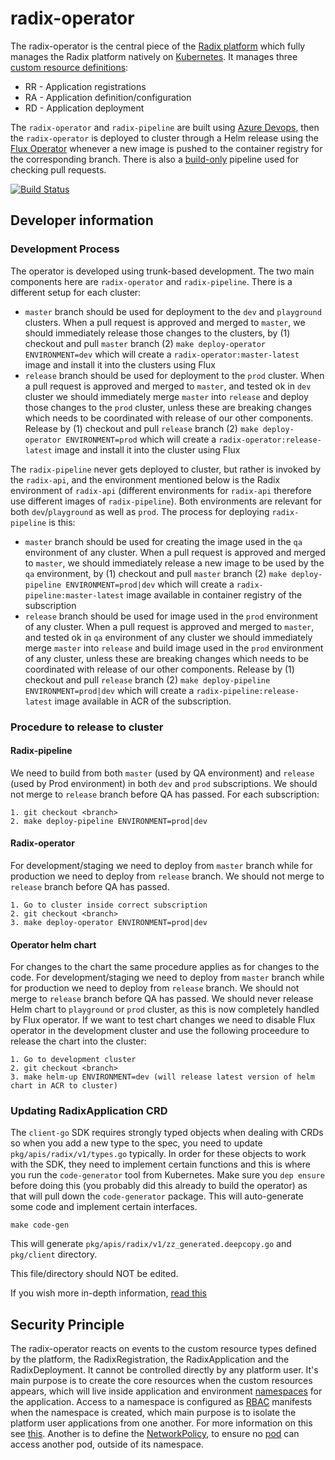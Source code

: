 # radix-operator

The radix-operator is the central piece of the [Radix platform](https://github.com/equinor/radix-platform) which fully manages the Radix platform natively on [Kubernetes](https://kubernetes.io/). It manages three [custom resource definitions](https://kubernetes.io/docs/concepts/extend-kubernetes/api-extension/custom-resources/):

- RR - Application registrations
- RA - Application definition/configuration
- RD - Application deployment

The `radix-operator` and `radix-pipeline` are built using [Azure Devops](https://dev.azure.com/omnia-radix/radix-operator/_build?definitionId=3), then the `radix-operator` is deployed to cluster through a Helm release using the [Flux Operator](https://github.com/weaveworks/flux) whenever a new image is pushed to the container registry for the corresponding branch. There is also a [build-only](https://dev.azure.com/omnia-radix/radix-operator/_build?definitionId=4) pipeline used for checking pull requests.

[![Build Status](https://dev.azure.com/omnia-radix/radix-operator/_apis/build/status/equinor.radix-operator?branchName=master)](https://dev.azure.com/omnia-radix/radix-operator/_build/latest?definitionId=3&branchName=master)

## Developer information

### Development Process

The operator is developed using trunk-based development. The two main components here are `radix-operator` and `radix-pipeline`. There is a different setup for each cluster:

- `master` branch should be used for deployment to the `dev` and `playground` clusters. When a pull request is approved and merged to `master`, we should immediately release those changes to the clusters, by (1) checkout and pull `master` branch (2) `make deploy-operator ENVIRONMENT=dev` which will create a `radix-operator:master-latest` image and install it into the clusters using Flux
- `release` branch should be used for deployment to the `prod` cluster. When a pull request is approved and merged to `master`, and tested ok in `dev` cluster we should immediately merge `master` into `release` and deploy those changes to the `prod` cluster, unless these are breaking changes which needs to be coordinated with release of our other components. Release by (1) checkout and pull `release` branch (2) `make deploy-operator ENVIRONMENT=prod` which will create a `radix-operator:release-latest` image and install it into the cluster using Flux

The `radix-pipeline` never gets deployed to cluster, but rather is invoked by the `radix-api`, and the environment mentioned below is the Radix environment of `radix-api` (different environments for `radix-api` therefore use different images of `radix-pipeline`). Both environments are relevant for both `dev`/`playground` as well as `prod`. The process for deploying `radix-pipeline` is this:

- `master` branch should be used for creating the image used in the `qa` environment of any cluster. When a pull request is approved and merged to `master`, we should immediately release a new image to be used by the `qa` environment, by (1) checkout and pull `master` branch (2) `make deploy-pipeline ENVIRONMENT=prod|dev` which will create a `radix-pipeline:master-latest` image available in container registry of the subscription
- `release` branch should be used for image used in the `prod` environment of any cluster. When a pull request is approved and merged to `master`, and tested ok in `qa` environment of any cluster we should immediately merge `master` into `release` and build image used in the `prod` environment of any cluster, unless these are breaking changes which needs to be coordinated with release of our other components. Release by (1) checkout and pull `release` branch (2) `make deploy-pipeline ENVIRONMENT=prod|dev` which will create a `radix-pipeline:release-latest` image available in ACR of the subscription.

### Procedure to release to cluster

#### Radix-pipeline

We need to build from both `master` (used by QA environment) and `release` (used by Prod environment) in both `dev` and `prod` subscriptions. We should not merge to `release` branch before QA has passed.
For each subscription:

```
1. git checkout <branch>
2. make deploy-pipeline ENVIRONMENT=prod|dev
```

#### Radix-operator

For development/staging we need to deploy from `master` branch while for production we need to deploy from `release` branch. We should not merge to `release` branch before QA has passed.

```
1. Go to cluster inside correct subscription
2. git checkout <branch>
3. make deploy-operator ENVIRONMENT=prod|dev
```

#### Operator helm chart

For changes to the chart the same procedure applies as for changes to the code. For development/staging we need to deploy from `master` branch while for production we need to deploy from `release` branch. We should not merge to `release` branch before QA has passed. We should never release Helm chart to `playground` or `prod` cluster, as this is now completely handled by Flux operator. If we want to test chart changes we need to disable Flux operator in the development cluster and use the following proceedure to release the chart into the cluster:

```
1. Go to development cluster
2. git checkout <branch>
3. make helm-up ENVIRONMENT=dev (will release latest version of helm chart in ACR to cluster)
```

### Updating RadixApplication CRD

The `client-go` SDK requires strongly typed objects when dealing with CRDs so when you add a new type to the spec, you need to update `pkg/apis/radix/v1/types.go` typically.
In order for these objects to work with the SDK, they need to implement certain functions and this is where you run the `code-generator` tool from Kubernetes.
Make sure you `dep ensure` before doing this (you probably did this already to build the operator) as that will pull down the `code-generator` package.
This will auto-generate some code and implement certain interfaces.

```
make code-gen
```

This will generate `pkg/apis/radix/v1/zz_generated.deepcopy.go` and `pkg/client` directory.

This file/directory should NOT be edited.

If you wish more in-depth information, [read this](https://blog.openshift.com/kubernetes-deep-dive-code-generation-customresources/)

## Security Principle

The radix-operator reacts on events to the custom resource types defined by the platform, the RadixRegistration, the RadixApplication and the RadixDeployment. It cannot be controlled directly by any platform user. It's main purpose is to create the core resources when the custom resources appears, which will live inside application and environment [namespaces](https://kubernetes.io/docs/concepts/overview/working-with-objects/namespaces/) for the application. Access to a namespace is configured as [RBAC](https://kubernetes.io/docs/reference/access-authn-authz/rbac/) manifests when the namespace is created, which main purpose is to isolate the platform user applications from one another. For more information on this see [this](./docs/RBAC.md). Another is to define the [NetworkPolicy](https://kubernetes.io/docs/concepts/services-networking/network-policies/), to ensure no [pod](https://kubernetes.io/docs/concepts/workloads/pods/pod/) can access another pod, outside of its namespace.
